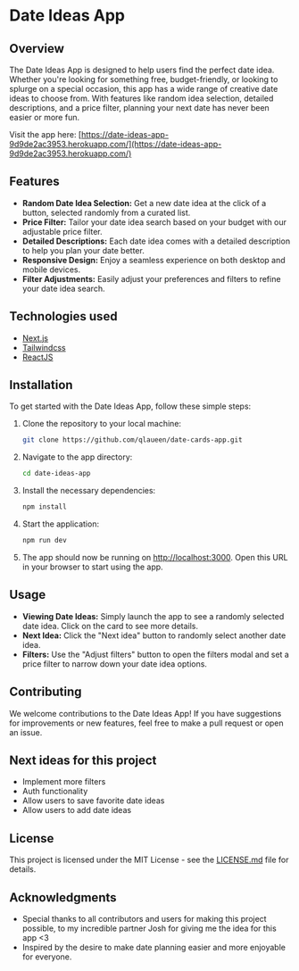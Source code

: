 # Date Ideas App

## Overview

The Date Ideas App is designed to help users find the perfect date idea. Whether you're looking for something free, budget-friendly, or looking to splurge on a special occasion, this app has a wide range of creative date ideas to choose from. With features like random idea selection, detailed descriptions, and a price filter, planning your next date has never been easier or more fun.

Visit the app here: [https://date-ideas-app-9d9de2ac3953.herokuapp.com/](https://date-ideas-app-9d9de2ac3953.herokuapp.com/)

## Features

- **Random Date Idea Selection:** Get a new date idea at the click of a button, selected randomly from a curated list.
- **Price Filter:** Tailor your date idea search based on your budget with our adjustable price filter.
- **Detailed Descriptions:** Each date idea comes with a detailed description to help you plan your date better.
- **Responsive Design:** Enjoy a seamless experience on both desktop and mobile devices.
- **Filter Adjustments:** Easily adjust your preferences and filters to refine your date idea search.

## Technologies used

- [Next.js](https://nextjs.org/)
- [Tailwindcss](https://tailwindcss.com/)
- [ReactJS](https://react.dev/)

## Installation

To get started with the Date Ideas App, follow these simple steps:

1. Clone the repository to your local machine:

    ```bash
    git clone https://github.com/qlaueen/date-cards-app.git
    ```

2. Navigate to the app directory:

    ```bash
    cd date-ideas-app
    ```

3. Install the necessary dependencies:

    ```bash
    npm install
    ```

4. Start the application:

    ```bash
    npm run dev
    ```

5. The app should now be running on [http://localhost:3000](http://localhost:3000). Open this URL in your browser to start using the app.

## Usage

- **Viewing Date Ideas:** Simply launch the app to see a randomly selected date idea. Click on the card to see more details.
- **Next Idea:** Click the "Next idea" button to randomly select another date idea.
- **Filters:** Use the "Adjust filters" button to open the filters modal and set a price filter to narrow down your date idea options.

## Contributing

We welcome contributions to the Date Ideas App! If you have suggestions for improvements or new features, feel free to make a pull request or open an issue.

## Next ideas for this project

- Implement more filters
- Auth functionality
- Allow users to save favorite date ideas
- Allow users to add date ideas

## License

This project is licensed under the MIT License - see the [LICENSE.md](LICENSE.md) file for details.

## Acknowledgments

- Special thanks to all contributors and users for making this project possible, to my incredible partner Josh for giving me the idea for this app <3
- Inspired by the desire to make date planning easier and more enjoyable for everyone.

